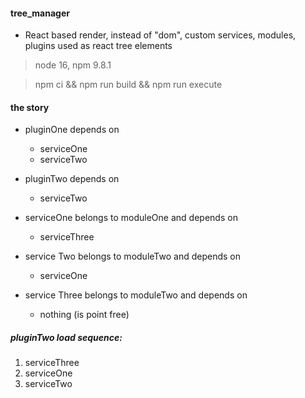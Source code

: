 #### tree_manager

* React based render, instead of "dom", custom services, modules, plugins used as react tree elements

> node 16, npm 9.8.1

> npm ci && npm run build && npm run execute

#### the story

* pluginOne depends on
    * serviceOne
    * serviceTwo

* pluginTwo depends on
    * serviceTwo

* serviceOne belongs to moduleOne and depends on
    * serviceThree

* service Two belongs to moduleTwo and depends on
    * serviceOne

* service Three belongs to moduleTwo and depends on
    * nothing (is point free)

##### pluginTwo load sequence:
1. serviceThree
2. serviceOne
3. serviceTwo
